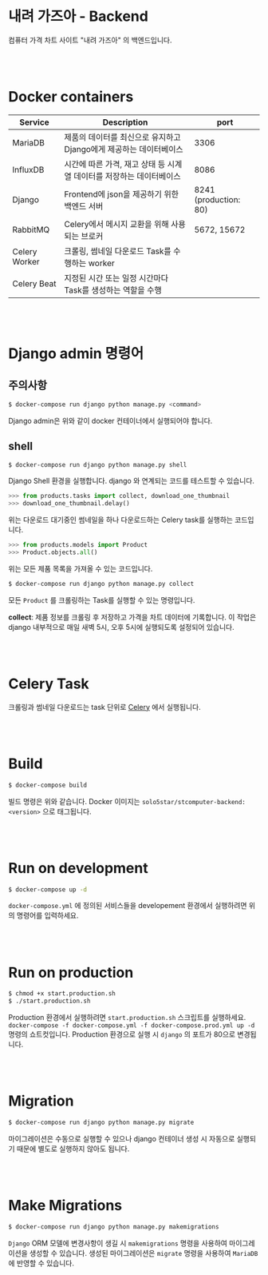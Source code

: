 # 내려 가즈아 - Backend

컴퓨터 가격 차트 사이트 "내려 가즈아" 의 백엔드입니다.

<br><br>

# Docker containers
|Service|Description|port|
|-|-|-|
|MariaDB|제품의 데이터를 최신으로 유지하고 Django에게 제공하는 데이터베이스|3306|
|InfluxDB|시간에 따른 가격, 재고 상태 등 시계열 데이터를 저장하는 데이터베이스|8086|
|Django|Frontend에 json을 제공하기 위한 백엔드 서버|8241 (production: 80)|
|RabbitMQ|Celery에서 메시지 교환을 위해 사용되는 브로커|5672, 15672|
|Celery Worker|크롤링, 썸네일 다운로드 Task를 수행하는 worker||
|Celery Beat|지정된 시간 또는 일정 시간마다 Task를 생성하는 역할을 수행||

<br><br>

# Django admin 명령어

## 주의사항
```bash
$ docker-compose run django python manage.py <command>
```
Django admin은 위와 같이 docker 컨테이너에서 실행되어야 합니다.

## shell
```bash
$ docker-compose run django python manage.py shell
```

Django Shell 환경을 실행합니다. django 와 연계되는 코드를 테스트할 수 있습니다.

```python
>>> from products.tasks import collect, download_one_thumbnail
>>> download_one_thumbnail.delay()
```

위는 다운로드 대기중인 썸네일을 하나 다운로드하는 Celery task를 실행하는 코드입니다.

```python
>>> from products.models import Product
>>> Product.objects.all()
```

위는 모든 제품 목록을 가져올 수 있는 코드입니다.

```bash
$ docker-compose run django python manage.py collect
```

모든 `Product` 를 크롤링하는 Task를 실행할 수 있는 명령입니다.

**collect**: 제품 정보를 크롤링 후 저장하고 가격을 차트 데이터에 기록합니다. 이 작업은 django 내부적으로 매일 새벽 5시, 오후 5시에 실행되도록 설정되어 있습니다.

<br><br>

# Celery Task

크롤링과 썸네일 다운로드는 task 단위로 [Celery](https://docs.celeryproject.org/en/stable/) 에서 실행됩니다.

<br><br>

# Build

```bash
$ docker-compose build
```
빌드 명령은 위와 같습니다. Docker 이미지는 `solo5star/stcomputer-backend:<version>` 으로 태그됩니다.

<br><br>

# Run on development

```bash
$ docker-compose up -d
```
`docker-compose.yml` 에 정의된 서비스들을 developement 환경에서 실행하려면 위의 명령어를 입력하세요.

<br><br>

# Run on production

```bash
$ chmod +x start.production.sh
$ ./start.production.sh
```
Production 환경에서 실행하려면 `start.production.sh` 스크립트를 실행하세요. `docker-compose -f docker-compose.yml -f docker-compose.prod.yml up -d` 명령의 쇼트컷입니다. Production 환경으로 실행 시 `django` 의 포트가 80으로 변경됩니다.

<br><br>

# Migration

```bash
$ docker-compose run django python manage.py migrate
```
마이그레이션은 수동으로 실행할 수 있으나 django 컨테이너 생성 시 자동으로 실행되기 때문에 별도로 실행하지 않아도 됩니다.

<br><br>

# Make Migrations

```bash
$ docker-compose run django python manage.py makemigrations
```
`Django` ORM 모델에 변경사항이 생길 시 `makemigrations` 명령을 사용하여 마이그레이션을 생성할 수 있습니다. 생성된 마이그레이션은 `migrate` 명령을 사용하여 `MariaDB` 에 반영할 수 있습니다.